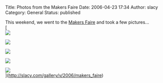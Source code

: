 Title: Photos from the Makers Faire
Date: 2006-04-23 17:34
Author: slacy
Category: General
Status: published

This weekend, we went to the [Makers Faire](http://makezine.com/faire)
and took a few pictures...  
[  
![](http://slacy.com/gallery/d/66592-2/img_1705.jpg)  
  
![](http://slacy.com/gallery/d/66657-2/img_1718.jpg)  
  
![](http://slacy.com/gallery/d/66732-2/img_1733.jpg)  
  
![](http://slacy.com/gallery/d/66777-2/img_1742.jpg)  
  
![](http://slacy.com/gallery/d/66802-2/img_1747.jpg)  
](http://slacy.com/gallery/v/2006/makers_faire)
